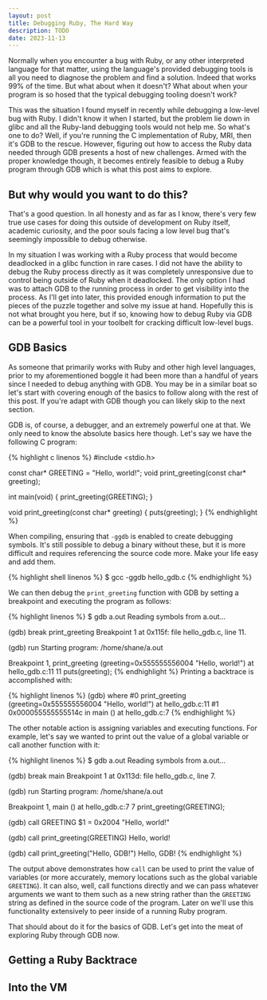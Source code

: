 ```yaml
---
layout: post
title: Debugging Ruby, The Hard Way
description: TODO
date: 2023-11-13
---
```


Normally when you encounter a bug with Ruby, or any other interpreted language for that matter, using the language's provided debugging tools is all you need to diagnose the problem and find a solution. Indeed that works 99% of the time. But what about when it doesn't? What about when your program is so hosed that the typical debugging tooling doesn't work?

This was the situation I found myself in recently while debugging a low-level bug with Ruby. I didn't know it when I started, but the problem lie down in glibc and all the Ruby-land debugging tools would not help me. So what's one to do? Well, if you're running the C implementation of Ruby, MRI, then it's GDB to the rescue. However, figuring out how to access the Ruby data needed through GDB presents a host of new challenges. Armed with the proper knowledge though, it becomes entirely feasible to debug a Ruby program through GDB which is what this post aims to explore.

<!--more-->

## But why would you want to do this?

That's a good question. In all honesty and as far as I know, there's very few true use cases for doing this outside of development on Ruby itself, academic curiosity, and the poor souls facing a low level bug that's seemingly impossible to debug otherwise.

In my situation I was working with a Ruby process that would become deadlocked in a glibc function in rare cases. I did not have the ability to debug the Ruby process directly as it was completely unresponsive due to control being outside of Ruby when it deadlocked. The only option I had was to attach GDB to the running process in order to get visibility into the process. As I'll get into later, this provided enough information to put the pieces of the puzzle together and solve my issue at hand. Hopefully this is not what brought you here, but if so, knowing how to debug Ruby via GDB can be a powerful tool in your toolbelt for cracking difficult low-level bugs.

## GDB Basics

As someone that primarily works with Ruby and other high level languages, prior to my aforementioned boggle it had been more than a handful of years since I needed to debug anything with GDB. You may be in a similar boat so let's start with covering enough of the basics to follow along with the rest of this post. If you're adapt with GDB though you can likely skip to the next section.

GDB is, of course, a debugger, and an extremely powerful one at that. We only need to know the absolute basics here though. Let's say we have the following C program:

{% highlight c linenos %}
#include <stdio.h>

const char* GREETING = "Hello, world!";
void print_greeting(const char* greeting);

int main(void) {
  print_greeting(GREETING);
}

void print_greeting(const char* greeting) {
  puts(greeting);
}
{% endhighlight %}

When compiling, ensuring that `-ggdb` is enabled to create debugging symbols. It's still possible to debug a binary without these, but it is more difficult and requires referencing the source code more. Make your life easy and add them.

{% highlight shell linenos %}
$ gcc -ggdb hello_gdb.c
{% endhighlight %}

We can then debug the `print_greeting` function with GDB by setting a breakpoint and executing the program as follows:

{% highlight linenos %}
$ gdb a.out
Reading symbols from a.out...

(gdb) break print_greeting
Breakpoint 1 at 0x115f: file hello_gdb.c, line 11.

(gdb) run
Starting program: /home/shane/a.out 

Breakpoint 1, print_greeting (greeting=0x555555556004 "Hello, world!") at hello_gdb.c:11
11        puts(greeting);
{% endhighlight %}
Printing a backtrace is accomplished with:

{% highlight linenos %}
(gdb) where
#0  print_greeting (greeting=0x555555556004 "Hello, world!") at hello_gdb.c:11
#1  0x000055555555514c in main () at hello_gdb.c:7
{% endhighlight %}

The other notable action is assigning variables and executing functions. For example, let's say we wanted to print out the value of a global variable or call another function with it:

{% highlight linenos %}
$ gdb a.out
Reading symbols from a.out...

(gdb) break main
Breakpoint 1 at 0x113d: file hello_gdb.c, line 7.

(gdb) run
Starting program: /home/shane/a.out 

Breakpoint 1, main () at hello_gdb.c:7
7         print_greeting(GREETING);

(gdb) call GREETING
$1 = 0x2004 "Hello, world!"

(gdb) call print_greeting(GREETING)
Hello, world!

(gdb) call print_greeting("Hello, GDB!")
Hello, GDB!
{% endhighlight %}

The output above demonstrates how `call` can be used to print the value of variables (or more accurately, memory locations such as the global variable `GREETING`). It can also, well, call functions directly and we can pass whatever arguments we want to them such as a new string rather than the `GREETING` string as defined in the source code of the program. Later on we'll use this functionality extensively to peer inside of a running Ruby program.

That should about do it for the basics of GDB. Let's get into the meat of exploring Ruby through GDB now.

## Getting a Ruby Backtrace

## Into the VM
